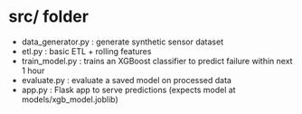# src/ folder

- data_generator.py : generate synthetic sensor dataset
- etl.py : basic ETL + rolling features
- train_model.py : trains an XGBoost classifier to predict failure within next 1 hour
- evaluate.py : evaluate a saved model on processed data
- app.py : Flask app to serve predictions (expects model at models/xgb_model.joblib)
